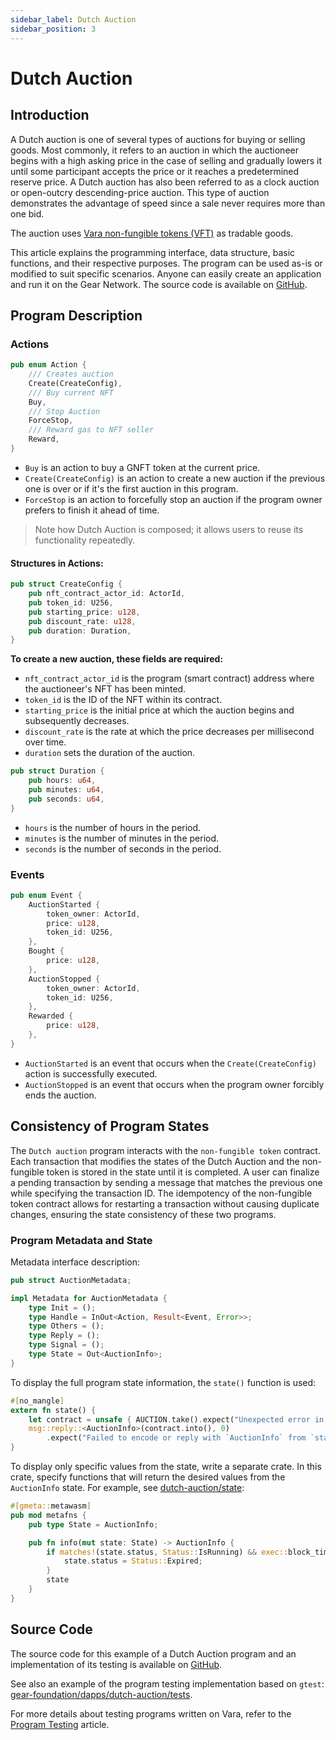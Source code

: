 ```yaml
---
sidebar_label: Dutch Auction
sidebar_position: 3
---
```


# Dutch Auction

## Introduction

A Dutch auction is one of several types of auctions for buying or selling goods. Most commonly, it refers to an auction in which the auctioneer begins with a high asking price in the case of selling and gradually lowers it until some participant accepts the price or it reaches a predetermined reserve price. A Dutch auction has also been referred to as a clock auction or open-outcry descending-price auction. This type of auction demonstrates the advantage of speed since a sale never requires more than one bid.

The auction uses [Vara non-fungible tokens (VFT)](/docs/examples/Standards/vnft.md) as tradable goods.

This article explains the programming interface, data structure, basic functions, and their respective purposes. The program can be used as-is or modified to suit specific scenarios. Anyone can easily create an application and run it on the Gear Network. The source code is available on [GitHub](https://github.com/gear-foundation/dapps/tree/master/contracts/dutch-auction).

## Program Description

### Actions

```rust title="dutch-auction/io/src/auction.rs"
pub enum Action {
    /// Creates auction
    Create(CreateConfig),
    /// Buy current NFT
    Buy,
    /// Stop Auction
    ForceStop,
    /// Reward gas to NFT seller
    Reward,
}

```

- `Buy` is an action to buy a GNFT token at the current price.
- `Create(CreateConfig)` is an action to create a new auction if the previous one is over or if it's the first auction in this program.
- `ForceStop` is an action to forcefully stop an auction if the program owner prefers to finish it ahead of time.

> Note how Dutch Auction is composed; it allows users to reuse its functionality repeatedly.

#### Structures in Actions:

```rust title="dutch-auction/io/src/auction.rs"
pub struct CreateConfig {
    pub nft_contract_actor_id: ActorId,
    pub token_id: U256,
    pub starting_price: u128,
    pub discount_rate: u128,
    pub duration: Duration,
}
```
**To create a new auction, these fields are required:**

- `nft_contract_actor_id` is the program (smart contract) address where the auctioneer's NFT has been minted.
- `token_id` is the ID of the NFT within its contract.
- `starting_price` is the initial price at which the auction begins and subsequently decreases.
- `discount_rate` is the rate at which the price decreases per millisecond over time.
- `duration` sets the duration of the auction.

```rust title="dutch-auction/io/src/auction.rs"
pub struct Duration {
    pub hours: u64,
    pub minutes: u64,
    pub seconds: u64,
}
```

- `hours` is the number of hours in the period.
- `minutes` is the number of minutes in the period.
- `seconds` is the number of seconds in the period.

### Events

```rust title="dutch-auction/io/src/auction.rs"
pub enum Event {
    AuctionStarted {
        token_owner: ActorId,
        price: u128,
        token_id: U256,
    },
    Bought {
        price: u128,
    },
    AuctionStopped {
        token_owner: ActorId,
        token_id: U256,
    },
    Rewarded {
        price: u128,
    },
}
```
- `AuctionStarted` is an event that occurs when the `Create(CreateConfig)` action is successfully executed.
- `AuctionStopped` is an event that occurs when the program owner forcibly ends the auction.

## Consistency of Program States

The `Dutch auction` program interacts with the `non-fungible token` contract. Each transaction that modifies the states of the Dutch Auction and the non-fungible token is stored in the state until it is completed. A user can finalize a pending transaction by sending a message that matches the previous one while specifying the transaction ID. The idempotency of the non-fungible token contract allows for restarting a transaction without causing duplicate changes, ensuring the state consistency of these two programs.

### Program Metadata and State

Metadata interface description:

```rust title="dutch-auction/io/src/io.rs"
pub struct AuctionMetadata;

impl Metadata for AuctionMetadata {
    type Init = ();
    type Handle = InOut<Action, Result<Event, Error>>;
    type Others = ();
    type Reply = ();
    type Signal = ();
    type State = Out<AuctionInfo>;
}
```
To display the full program state information, the `state()` function is used:

```rust title="dutch-auction/src/lib.rs"
#[no_mangle]
extern fn state() {
    let contract = unsafe { AUCTION.take().expect("Unexpected error in taking state") };
    msg::reply::<AuctionInfo>(contract.into(), 0)
        .expect("Failed to encode or reply with `AuctionInfo` from `state()`");
}
```
To display only specific values from the state, write a separate crate. In this crate, specify functions that will return the desired values from the `AuctionInfo` state. For example, see [dutch-auction/state](https://github.com/gear-foundation/dapps/tree/master/contracts/dutch-auction/state):

```rust title="dutch-auction/state/src/lib.rs"
#[gmeta::metawasm]
pub mod metafns {
    pub type State = AuctionInfo;

    pub fn info(mut state: State) -> AuctionInfo {
        if matches!(state.status, Status::IsRunning) && exec::block_timestamp() >= state.expires_at {
            state.status = Status::Expired;
        }
        state
    }
}
```

## Source Code

The source code for this example of a Dutch Auction program and an implementation of its testing is available on [GitHub](https://github.com/gear-foundation/dapps/tree/master/contracts/dutch-auction).

See also an example of the program testing implementation based on `gtest`: [gear-foundation/dapps/dutch-auction/tests](https://github.com/gear-foundation/dapps/tree/master/contracts/dutch-auction/tests).

For more details about testing programs written on Vara, refer to the [Program Testing](/docs/build/testing) article.
